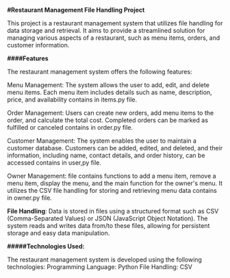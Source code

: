 **#Restaurant Management File Handling Project**

This project is a restaurant management system that utilizes file handling for data storage and retrieval. It aims to provide a streamlined solution for managing various aspects of a restaurant, such as menu items, orders, and customer information.


**####Features**

The restaurant management system offers the following features:

Menu Management: The system allows the user to add, edit, and delete menu items. Each menu item includes details such as name, description, price, and availability
contains in items.py file.

Order Management: Users can create new orders, add menu items to the order, and calculate the total cost. Completed orders can be marked as fulfilled or canceled contains in order.py file.

Customer Management: The system enables the user to maintain a customer database. Customers can be added, edited, and deleted, and their information, including name, contact details, and order history, can be accessed contains in user,py file.

Owner Management: file contains functions to add a menu item, remove a menu item, display the menu, and the main function for the owner's menu. It utilizes the CSV file handling for storing and retrieving menu data contains in owner.py file.


**File Handling**: Data is stored in files using a structured format such as CSV (Comma-Separated Values) or JSON (JavaScript Object Notation). The system reads and writes data from/to these files, allowing for persistent storage and easy data manipulation.


**#####Technologies Used:**

The restaurant management system is developed using the following technologies:
Programming Language: Python
File Handling: CSV 
